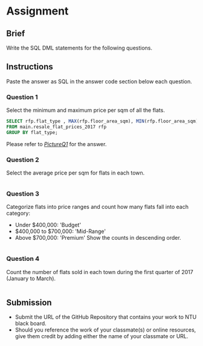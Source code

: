 # Assignment

## Brief

Write the SQL DML statements for the following questions.

## Instructions

Paste the answer as SQL in the answer code section below each question.

### Question 1

Select the minimum and maximum price per sqm of all the flats.

```sql
SELECT rfp.flat_type , MAX(rfp.floor_area_sqm), MIN(rfp.floor_area_sqm) 
FROM main.resale_flat_prices_2017 rfp
GROUP BY flat_type;
```
Please refer to *[PictureQ1](https://www.markdownguide.org)* for the answer.
### Question 2

Select the average price per sqm for flats in each town.

```sql

```

### Question 3

Categorize flats into price ranges and count how many flats fall into each category:

- Under $400,000: 'Budget'
- $400,000 to $700,000: 'Mid-Range'
- Above $700,000: 'Premium'
  Show the counts in descending order.

```sql

```

### Question 4

Count the number of flats sold in each town during the first quarter of 2017 (January to March).

```sql

```

## Submission

- Submit the URL of the GitHub Repository that contains your work to NTU black board.
- Should you reference the work of your classmate(s) or online resources, give them credit by adding either the name of your classmate or URL.
